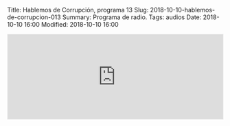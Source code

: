 Title: Hablemos de Corrupción, programa 13
Slug: 2018-10-10-hablemos-de-corrupcion-013
Summary: Programa de radio.
Tags: audios
Date: 2018-10-10 16:00
Modified: 2018-10-10 16:00


<iframe id='audio_35801140' frameborder='0' allowfullscreen='' scrolling='no' height='200' style='border:1px solid #EEE; box-sizing:border-box; width:100%;' src="https://mx.ivoox.com/es/player_ej_35801140_4_1.html?c1=ff6600"></iframe>

